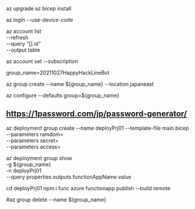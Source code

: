 az upgrade
az bicep install

az login --use-device-code

 az account list \
   --refresh \
   --query "[].id" \
   --output table

az account set --subscription <your subscription id>

group_name=20211027HappyHackLineBot

az group create --name ${group_name} --location japaneast

az configure --defaults group=${group_name}

## https://1password.com/jp/password-generator/
az deployment group create --name deployPrj01 --template-file main.bicep \
  --parameters ramdom=<ramdom> \
  --parameters secret=<secret> \
  --parameters access=<access>
  
az deployment group show \
  -g ${group_name} \
  -n deployPrj01 \
  --query properties.outputs.functionAppName.value

cd deployPrj01
npm i
func azure functionapp publish <functionAppName> --build remote

#az group delete --name ${group_name}